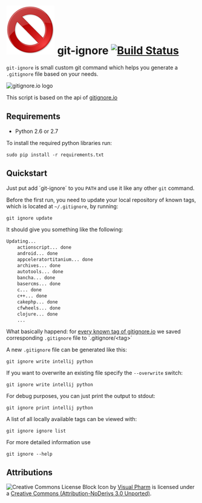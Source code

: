 # ![Block icon](icon.png) git-ignore [![Build Status](https://travis-ci.org/whiskeysierra/git-ignore.png?branch=master,develop)](http://travis-ci.org/whiskeysierra/git-ignore)

`git-ignore` is small custom git command which helps you generate a `.gitignore` file based on your needs.

![gitignore.io logo](http://gitignore.io/gi/img/gitignore-logo-light.png)

This script is based on the api of [gitignore.io](http://gitignore.io/)

## Requirements

- Python 2.6 or 2.7

To install the required python libraries run:
    
    sudo pip install -r requirements.txt

## Quickstart

Just put add ´git-ignore´ to you `PATH` and use it like any other `git` command.

Before the first run, you need to update your local repository of known tags, which is located at `~/.gitignore`, by
running:

    git ignore update

It should give you something like the following:

    Updating...
        actionscript... done
        android... done
        appceleratortitanium... done
        archives... done
        autotools... done
        bancha... done
        basercms... done
        c... done
        c++... done
        cakephp... done
        cfwheels... done
        clojure... done
        ...

What basically happend: for [every known tag of gitignore.io](http://gitignore.io/api/list) we saved corresponding
`.gitignore` file to `.gitignore/&lt;tag&gt;´

A new `.gitignore` file can be generated like this:

    git ignore write intellij python

If you want to overwrite an existing file specify the `--overwrite` switch:

    git ignore write intellij python

For debug purposes, you can just print the output to stdout:

    git ignore print intellij python

A list of all locally available tags can be viewed with:

    git ignore ignore list

For more detailed information use

    git ignore --help

## Attributions
![Creative Commons License](http://i.creativecommons.org/l/by-nd/3.0/80x15.png)
Block Icon by [Visual Pharm](http://www.iconfinder.com/icondetails/27836/128/approve_block_cancel_delete_reject_icon) is licensed under a
[Creative Commons (Attribution-NoDerivs 3.0 Unported)](http://creativecommons.org/licenses/by-nd/3.0/).



